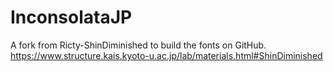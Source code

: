 InconsolataJP
=========

A fork from Ricty-ShinDiminished to build the fonts on GitHub.  
https://www.structure.kais.kyoto-u.ac.jp/lab/materials.html#ShinDiminished


